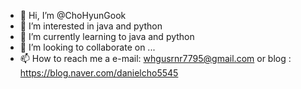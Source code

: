 - 👋 Hi, I’m @ChoHyunGook
- 👀 I’m interested in java and python
- 🌱 I’m currently learning to java and python
- 💞️ I’m looking to collaborate on ...
- 📫 How to reach me a e-mail: whgusrnr7795@gmail.com or blog : https://blog.naver.com/danielcho5545

<!---
ChoHyunGook/ChoHyunGook is a ✨ special ✨ repository because its `README.md` (this file) appears on your GitHub profile.
You can click the Preview link to take a look at your changes.
--->
